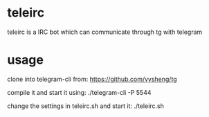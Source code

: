 teleirc
=======

teleirc is a IRC bot which can communicate through tg with telegram

usage
=====

clone into telegram-cli from:
https://github.com/vysheng/tg

compile it and start it using:
./telegram-cli -P 5544

change the settings in teleirc.sh and start it:
./teleirc.sh
